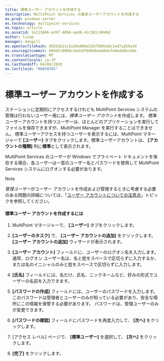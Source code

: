 ```yaml
---
title: 標準ユーザー アカウントを作成する
description: MultiPoint Services の基本ユーザーアカウントを作成する
ms.prod: windows-server
ms.technology: multipoint-services
ms.topic: article
ms.assetid: 1e113666-e45f-48b6-aad8-42c361c9046d
author: lizap
manager: dongill
ms.openlocfilehash: d92b5b21c5a10e808e52bf5081ebc1ed7a2b9a3d
ms.sourcegitcommit: b00d7c8968c4adc8f699dbee694afe6ed36bc9de
ms.translationtype: MT
ms.contentlocale: ja-JP
ms.lasthandoff: 04/08/2020
ms.locfileid: "80859785"
---
```

# <a name="create-a-standard-user-account"></a>標準ユーザー アカウントを作成する
ステーションに定期的にアクセスするけれども MultiPoint Services システムの管理は行わないユーザー用には、*標準ユーザー アカウント*を作成します。 標準ユーザーアカウントを持つユーザーは、ほとんどのアプリケーションを実行してファイルを保存できますが、MultiPoint Manager を実行することはできません。 標準ユーザーアクセスを持つユーザーを表示するには、MultiPoint マネージャーで **[ユーザー]** タブをクリックします。標準ユーザーアカウントは、 **[アカウントの種類]** 列に**標準**として表示されます。  
  
MultiPoint Services のユーザーが Windows でプライベート ドキュメントを保存する場合、各ユーザーは一意のユーザー名とパスワードを使用して MultiPoint Services システムにログオンする必要があります。  
  
> [!NOTE]  
> *管理ユーザー*がユーザー アカウントを作成および管理するときに考慮する必要のある問題の詳細については、「[ユーザー アカウントについての注意点](User-Account-Considerations.md)」トピックを参照してください。  
  
#### <a name="to-create-a-standard-user-account"></a>標準ユーザー アカウントを作成するには  
  
1.  MultiPoint マネージャーで、 **[ユーザー]** タブをクリックします。  
  
2.  **[ユーザーのタスク]** で、 **[ユーザー アカウントの追加]** をクリックします。 **[ユーザー アカウントの追加]** ウィザードが表示されます。  
  
3.  **[ユーザー アカウント]** フィールドに、ユーザーのログオン名を入力します。 通常、ログオン ユーザー名は、名と姓をスペースで区切らずに入力するか、または名のイニシャルのみと姓をスペースで区切らずに入力します。  
  
4.  **[氏名]** フィールドには、名だけ、氏名、ニックネームなど、好みの形式でユーザーの名前を入力できます。  
  
5.  **[パスワードの作成]** フィールドには、ユーザーのパスワードを入力します。 このパスワードは管理者とユーザーのみが知っている必要があり、安全な場所にこの情報を保管する必要があります。 パスワードは、管理ユーザーのみが変更できます。  
  
6.  **[パスワードの確認]** フィールドにパスワードを再度入力して、 **[次へ]** をクリックします。  
  
7.  [アクセス レベル] ページで、 **[標準ユーザー]** を選択して、 **[次へ]** をクリックします。  
  
8.  **[完了]** をクリックします。  